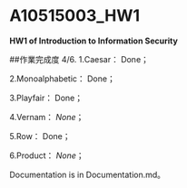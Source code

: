 # A10515003_HW1
**HW1 of Introduction to Information Security**

##作業完成度 4/6.
1.Caesar：         Done；

2.Monoalphabetic： Done；

3.Playfair：       Done；

4.Vernam：	    	*None*；

5.Row：			      Done；

6.Product：	   	*None*；

Documentation is in Documentation.md。
